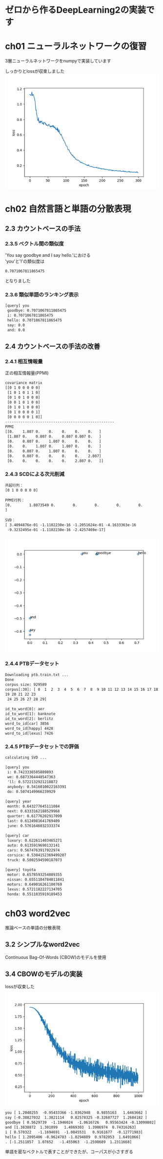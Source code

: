 # ゼロから作るDeepLearning2の実装です

# ch01 ニューラルネットワークの復習
3層ニューラルネットワークをnumpyで実装しています

しっかりとlossが収束しました
![](ch01/loss.png)

# ch02 自然言語と単語の分散表現

## 2.3 カウントベースの手法

### 2.3.5 ベクトル間の類似度
'You say goodbye and I say hello.'における  
'you'と'I'の類似度は
```console
0.7071067811865475
```
となりました

### 2.3.6 類似単語のランキング表示
```console
[query] you
 goodbye: 0.7071067811865475
 i: 0.7071067811865475
 hello: 0.7071067811865475
 say: 0.0
 and: 0.0
```

## 2.4 カウントベースの手法の改善

### 2.4.1 相互情報量
正の相互情報量(PPMI)
```console
covariance matrix
[[0 1 0 0 0 0 0]
 [1 0 1 0 1 1 0]
 [0 1 0 1 0 0 0]
 [0 0 1 0 1 0 0]
 [0 1 0 1 0 0 0]
 [0 1 0 0 0 0 1]
 [0 0 0 0 0 1 0]]
--------------------------------------------------
PPMI
[[0.    1.807 0.    0.    0.    0.    0.   ]
 [1.807 0.    0.807 0.    0.807 0.807 0.   ]
 [0.    0.807 0.    1.807 0.    0.    0.   ]
 [0.    0.    1.807 0.    1.807 0.    0.   ]
 [0.    0.807 0.    1.807 0.    0.    0.   ]
 [0.    0.807 0.    0.    0.    0.    2.807]
 [0.    0.    0.    0.    0.    2.807 0.   ]]
```

### 2.4.3 SCDによる次元削減
```console
共起行列：
[0 1 0 0 0 0 0]

PPMI行列：
[0.        1.8073549 0.        0.        0.        0.        0.       ]

SVD：
[ 3.4094876e-01 -1.1102230e-16 -1.2051624e-01 -4.1633363e-16
 -9.3232495e-01 -1.1102230e-16 -2.4257469e-17]
```
![](ch02/SVD.png)

### 2.4.4 PTBデータセット
```console
Downloading ptb.train.txt ... 
Done
corpus size: 929589
corpus[:30]: [ 0  1  2  3  4  5  6  7  8  9 10 11 12 13 14 15 16 17 18 19 20 21 22 23
 24 25 26 27 28 29]

id_to_word[0]: aer
id_to_word[1]: banknote
id_to_word[2]: berlitz
word_to_id[car] 3856
word_to_id[happy] 4428
word_to_id[lexus] 7426
```

### 2.4.5 PTBデータセットでの評価
```console
calculating SVD ...

[query] you
 i: 0.7423336505889893
 we: 0.6873364448547363
 'll: 0.5722132921218872
 anybody: 0.5416010022163391
 do: 0.5074149966239929

[query] year
 month: 0.643277645111084
 next: 0.6333162188529968
 quarter: 0.61776202917099
 last: 0.6124981641769409
 june: 0.5761646032333374

[query] car
 luxury: 0.622611403465271
 auto: 0.6135919690132141
 cars: 0.5674763917922974
 corsica: 0.5304152369499207
 truck: 0.5002594590187073

[query] toyota
 motor: 0.6578593254089355
 nissan: 0.6551104784011841
 motors: 0.649016261100769
 lexus: 0.5721182227134705
 honda: 0.5511035919189453
```

# ch03 word2vec
推論ベースの単語の分散表現

## 3.2 シンプルなword2vec
Continuous Bag-Of-Words (CBOW)のモデルを使用

## 3.4 CBOWのモデルの実装
lossが収束した  
![](ch03/loss.png)

```console
you [ 1.2040255  -0.95433366 -1.0362948   0.9855163   1.6463662 ]
say [-0.38827032  1.3821114   0.82578325 -0.32687727  1.2684182 ]
goodbye [ 0.5629739  -1.1946024  -1.0616726   0.95563424 -0.13099802]
and [1.3838872  1.301099   1.4869303  1.3906974  0.74316263]
i [ 0.570322   -1.1694691  -1.0845531   0.9161677  -0.12771983]
hello [ 1.2095406 -0.9624783 -1.0294889  0.9782053  1.6491066]
. [-1.2511857  1.07652   -1.455063  -1.2598689  1.2311668]
```
単語を密なベクトルで表すことができたが、コーパスが小さすぎる